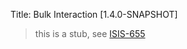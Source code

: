Title: Bulk Interaction [1.4.0-SNAPSHOT]

> this is a stub, see [ISIS-655](https://issues.apache.org/jira/browse/ISIS-655)

